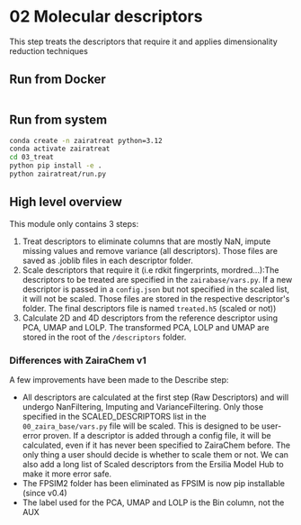 # 02 Molecular descriptors

This step treats the descriptors that require it and applies dimensionality reduction techniques

## Run from Docker

```bash


```

## Run from system 

```bash
conda create -n zairatreat python=3.12
conda activate zairatreat
cd 03_treat
python pip install -e .
python zairatreat/run.py
```

## High level overview
This module only contains 3 steps:
1. Treat descriptors to eliminate columns that are mostly NaN, impute missing values and remove variance (all descriptors). Those files are saved as .joblib files in each descriptor folder. 
2. Scale descriptors that require it (i.e rdkit fingerprints, mordred...):The descriptors to be treated are specified in the `zairabase/vars.py`. If a new descriptor is passed in a `config.json` but not specified in the scaled list, it will not be scaled. Those files are stored in the respective descriptor's folder. The final descriptors file is named `treated.h5` (scaled or not))
3. Calculate 2D and 4D descriptors from the reference descriptor using PCA, UMAP and LOLP. The transformed PCA, LOLP and UMAP are stored in the root of the `/descriptors` folder.

### Differences with ZairaChem v1

A few improvements have been made to the Describe step:
- All descriptors are calculated at the first step (Raw Descriptors) and will undergo NanFiltering, Imputing and VarianceFiltering. Only those specified in the SCALED_DESCRIPTORS list in the `00_zaira_base/vars.py` file will be scaled. This is designed to be user-error proven. If a descriptor is added through a config file, it will be calculated, even if it has never been specified to ZairaChem before. The only thing a user should decide is whether to scale them or not. We can also add a long list of Scaled descriptors from the Ersilia Model Hub to make it more error safe. 
- The FPSIM2 folder has been eliminated as FPSIM is now pip installable (since v0.4)
- The label used for the PCA, UMAP and LOLP is the Bin column, not the AUX